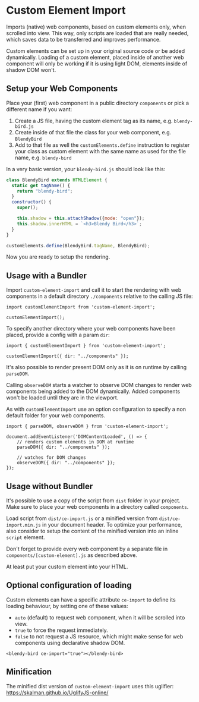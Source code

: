 # Custom Element Import

Imports (native) web components, based on custom elements only, when scrolled into view. This way, only scripts are loaded that are really needed, which saves data to be transferred and improves performance.

Custom elements can be set up in your original source code or be added dynamically. Loading of a custom element, placed inside of another web component will only be working if it is using light DOM, elements inside of shadow DOM won't.

## Setup your Web Components

Place your (first) web component in a public directory `components` or pick a different name if you want:

1. Create a JS file, having the custom element tag as its name, e.g. `blendy-bird.js`
2. Create inside of that file the class for your web component, e.g. `BlendyBird`
3. Add to that file as well the `customElements.define` instruction to register your class as custom element with the same name as used for the file name, e.g. `blendy-bird`

In a very basic version, your `blendy-bird.js` should look like this:

```js
class BlendyBird extends HTMLElement {
  static get tagName() {
    return "blendy-bird";
  }
  constructor() {
    super();

    this.shadow = this.attachShadow({mode: "open"});
    this.shadow.innerHTML = `<h3>Blendy Bird</h3>`;
  }
}

customElements.define(BlendyBird.tagName, BlendyBird);
```

Now you are ready to setup the rendering.

## Usage with a Bundler

Import `custom-element-import` and call it to start the rendering with web components in a default directory `./components` relative to the calling JS file:

```
import customElementImport from 'custom-element-import';

customElementImport();
```

To specify another directory where your web components have been placed, provide a config with a param `dir`:

```
import { customElementImport } from 'custom-element-import';

customElementImport({ dir: "../components" });
```

It's also possible to render present DOM only as it is on runtime by calling `parseDOM`.

Calling `observeDOM` starts a watcher to observe DOM changes to render web components being added to the DOM dynamically. Added components won't be loaded until they are in the viewport.

As with `customElementImport` use an option configuration to specify a non default folder for your web components.

```
import { parseDOM, observeDOM } from 'custom-element-import';

document.addEventListener('DOMContentLoaded', () => {
    // renders custom elements in DOM at runtime
    parseDOM({ dir: "../components" });

    // watches for DOM changes
    observeDOM({ dir: "../components" });
});
```

## Usage without Bundler

It's possible to use a copy of the script from `dist` folder in your project. Make sure to place your web components in a directory called `components`.

Load script from `dist/ce-import.js` or a minified version from `dist/ce-import.min.js` in your document header. To optimize your performance, also consider to setup the content of the minified version into an inline `script` element.

Don't forget to provide every web component by a separate file in `components/[custom-element].js` as described above.

At least put your custom element into your HTML.

## Optional configuration of loading

Custom elements can have a specific attribute `ce-import` to define its loading behaviour, by setting one of these values:

- `auto` (default) to request web component, when it will be scrolled into view.
- `true` to force the request immediately.
- `false` to not request a JS resource, which might make sense for web components using declarative shadow DOM.

```
<blendy-bird ce-import="true"></blendy-bird>
```

## Minification

The minified dist version of `custom-element-import` uses this uglifier: https://skalman.github.io/UglifyJS-online/